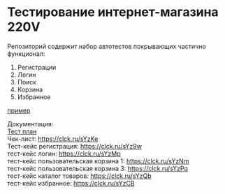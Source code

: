 # Тестирование интернет-магазина 220V


Репозиторий содержит набор автотестов покрывающих частично функционал:

1. Регистрации
2. Логин
3. Поиск
4. Корзина
5. Избранное

 [пример](http://example.com/ "Необязательная подсказка")

Документация:  
[Тест план](https://docs.google.com/document/d/118gIaPNs2c8ScYHBzrjlXVsWNofWdE7v7VIAu55Sz1w/edit)  
Чек-лист: https://clck.ru/sYzKe  
Тест-кейс регистрация: https://clck.ru/sYz9w  
тест-кейс логин: https://clck.ru/sYzMp  
тест-кейс пользовательская корзина 1: https://clck.ru/sYzNm  
тест-кейс пользовательская корзина 3: https://clck.ru/sYzPq  
тест-кейс каталог товаров: https://clck.ru/sYzQb  
тест-кейс избранное: https://clck.ru/sYzCB  


